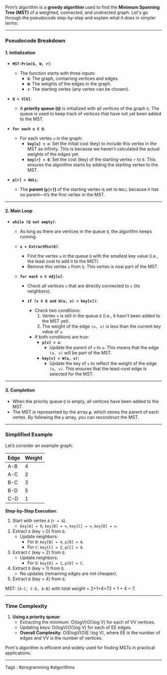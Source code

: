 Prim’s algorithm is a **greedy algorithm** used to find the **Minimum Spanning Tree (MST)** of a weighted, connected, and undirected graph. Let's go through the pseudocode step-by-step and explain what it does in simpler terms:

---

### **Pseudocode Breakdown**

#### 1. **Initialization**

- **`MST-Prim(G, W, r)`**:
    
    - The function starts with three inputs:
        - **`G`**: The graph, containing vertices and edges.
        - **`W`**: The weights of the edges in the graph.
        - **`r`**: The starting vertex (any vertex can be chosen).
- **`Q = V[G]`**:
    
    - A **priority queue (`Q`)** is initialized with all vertices of the graph `G`. The queue is used to keep track of vertices that have not yet been added to the MST.
- **`for each u ∈ Q`**:
    
    - For each vertex `u` in the graph:
        - **`key[u] = ∞`**: Set the initial cost (key) to include this vertex in the MST as infinity. This is because we haven’t calculated the actual weights of the edges yet.
        - **`key[r] = 0`**: Set the cost (key) of the starting vertex `r` to `0`. This ensures the algorithm starts by adding the starting vertex to the MST.
- **`p[r] = NULL`**:
    
    - The **parent (`p[r]`)** of the starting vertex is set to `NULL` because it has no parent—it’s the first vertex in the MST.

---

#### 2. **Main Loop**

- **`while (Q not empty)`**:
    - As long as there are vertices in the queue `Q`, the algorithm keeps running.
        
    - **`u = ExtractMin(Q)`**:
        
        - Find the vertex `u` in the queue `Q` with the smallest key value (i.e., the least cost to add it to the MST).
        - Remove this vertex `u` from `Q`. This vertex is now part of the MST.
    - **`for each v ∈ Adj[u]`**:
        
        - Check all vertices `v` that are directly connected to `u` (its neighbors).
            
        - **`if (v ∈ Q and W(u, v) < key[v])`**:
            
            - Check two conditions:
                1. Vertex `v` is still in the queue `Q` (i.e., it hasn’t been added to the MST yet).
                2. The weight of the edge `(u, v)` is less than the current key value of `v`.
            - If both conditions are true:
                - **`p[v] = u`**:
                    - Update the parent of `v` to `u`. This means that the edge `(u, v)` will be part of the MST.
                - **`key[v] = W(u, v)`**:
                    - Update the key of `v` to reflect the weight of the edge `(u, v)`. This ensures that the least-cost edge is selected for the MST.

---

#### 3. **Completion**

- When the priority queue `Q` is empty, all vertices have been added to the MST.
- The MST is represented by the array **`p`**, which stores the parent of each vertex. By following the `p` array, you can reconstruct the MST.

---

### **Simplified Example**

Let’s consider an example graph:

| Edge | Weight |
| ---- | ------ |
| A-B  | 4      |
| A-C  | 2      |
| B-C  | 3      |
| B-D  | 5      |
| C-D  | 1      |

**Step-by-Step Execution**:

1. Start with vertex `A` (`r = A`).
    - `key[A] = 0`, `key[B] = ∞`, `key[C] = ∞`, `key[D] = ∞`.
2. Extract `A` (key = 0) from `Q`.
    - Update neighbors:
        - For `B`: `key[B] = 4`, `p[B] = A`.
        - For `C`: `key[C] = 2`, `p[C] = A`.
3. Extract `C` (key = 2) from `Q`.
    - Update neighbors:
        - For `D`: `key[D] = 1`, `p[D] = C`.
4. Extract `D` (key = 1) from `Q`.
    - No updates (remaining edges are not cheaper).
5. Extract `B` (key = 4) from `Q`.

MST: `{A-C, C-D, A-B}` with total weight = 2+1+4=72 + 1 + 4 = 7.

---

### **Time Complexity**

1. **Using a priority queue**:
    - Extracting the minimum: O(log⁡V)O(\log V) for each of VV vertices.
    - Updating keys: O(log⁡V)O(\log V) for each of EE edges.
    - **Overall Complexity**: O(Elog⁡V)O(E \log V), where EE is the number of edges and VV is the number of vertices.

Prim's algorithm is efficient and widely used for finding MSTs in practical applications.
 ___
 Tags : #programming #algorithms 